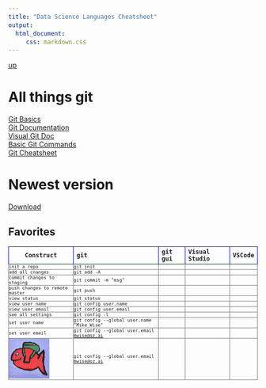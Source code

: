 ```yaml
---
title: "Data Science Languages Cheatsheet"
output: 
  html_document:
     css: markdown.css
---
```

[up](https://mikewise2718.github.io/markdowndocs/)

# All things git
[Git Basics](https://git-scm.com/book/en/v2/Getting-Started-Git-Basics)<br>
[Git Documentation](https://git-scm.com/docs)<br>
[Visual Git Doc](https://marklodato.github.io/visual-git-guide/index-en.html)<br>
[Basic Git Commands](https://confluence.atlassian.com/bitbucketserver/basic-git-commands-776639767.html)<br>
[Git Cheatsheet](https://education.github.com/git-cheat-sheet-education.pdf)<br>


# Newest version
[Download](http://git-scm.com/downloads)

<style
  type="text/css">

table th {
   border: 1px solid blue;
   font-family:monospace;
   font-size:12px;
}

table td {
   border: 1px solid gray;
   font-family:monospace;
   font-size:9px;
   padding:0;
}

</style>

## Favorites
| Construct	| git | git gui |	Visual Studio | VSCode
| --------- |:----|:--------|:--------------|:------|
| init a repo | git init | 
| add all cnanges | git add -A |
| commit changes to staging | git commit -m "msg" |
| push changes to remote master | git push |
| view status | git status |
| view user name | git config user.name |
| view user email | git config user.email |
| see all settings | git config -l |
| set user name | git config --global user.name "Mike Wise" |
| set user email | git config --global user.email mwise@oz.ai |
| ![fish](SmallerFish.png) | git config --global user.email mwise@oz.ai |



   


